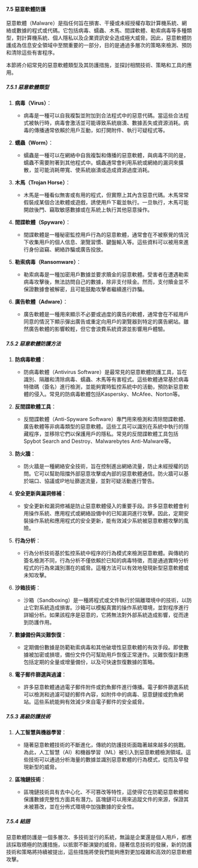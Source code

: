 #### 7.5 惡意軟體防護

惡意軟體（Malware）是指任何旨在損害、干擾或未經授權存取計算機系統、網絡或數據的程式或代碼。它包括病毒、蠕蟲、木馬、間諜軟體、勒索病毒等多種類型，對計算機系統、個人隱私以及企業資訊安全造成極大威脅。因此，惡意軟體防護成為信息安全領域中至關重要的一部分，目的是通過多層次的策略來檢測、預防和清除這些有害程序。

本節將介紹常見的惡意軟體類型及其防護措施，並探討相關技術、策略和工具的應用。

##### 7.5.1 惡意軟體類型

1. **病毒（Virus）**：
   - 病毒是一種可以自我複製並附加到合法程式中的惡意代碼。當這些合法程式被執行時，病毒會激活並可能導致系統崩潰、數據丟失或資源消耗。病毒的傳播通常依賴於用戶互動，如打開附件、執行可疑程式等。

2. **蠕蟲（Worm）**：
   - 蠕蟲是一種可以在網絡中自我複製和傳播的惡意軟體，與病毒不同的是，蠕蟲不需要附著到其他程式中。蠕蟲通常會利用系統或網絡的漏洞來擴散，並可能消耗帶寬、使系統崩潰或造成資源過度消耗。

3. **木馬（Trojan Horse）**：
   - 木馬是一種看似無害或有用的程式，但實際上其內含惡意代碼。木馬常常假裝成某個合法軟體或遊戲，誘使用戶下載並執行。一旦執行，木馬可能開啟後門、竊取敏感數據或在系統上執行其他惡意操作。

4. **間諜軟體（Spyware）**：
   - 間諜軟體是一種秘密監控用戶行為的惡意軟體，通常會在不被察覺的情況下收集用戶的個人信息、瀏覽習慣、鍵盤輸入等。這些資料可以被用來進行身份盜竊、網絡詐騙或廣告投放。

5. **勒索病毒（Ransomware）**：
   - 勒索病毒是一種加密用戶數據並要求贖金的惡意軟體。受害者在遭遇勒索病毒攻擊後，無法訪問自己的數據，除非支付赎金。然而，支付贖金並不保證數據會被解密，且可能鼓勵攻擊者繼續進行詐騙。

6. **廣告軟體（Adware）**：
   - 廣告軟體是一種用來顯示不必要或過度的廣告的軟體，通常會在不經用戶同意的情況下顯示彈出廣告或重定向用戶的瀏覽器到特定的廣告網站。雖然廣告軟體的影響較輕，但它會浪費系統資源並影響用戶體驗。

##### 7.5.2 惡意軟體防護方法

1. **防病毒軟體**：
   - 防病毒軟體（Antivirus Software）是最常見的惡意軟體防護工具，旨在識別、隔離和清除病毒、蠕蟲、木馬等有害程式。這些軟體通常基於病毒特徵碼（簽名）進行檢測，並能夠實時監控系統中的活動，預防新惡意軟體的侵入。常見的防病毒軟體包括Kaspersky、McAfee、Norton等。

2. **反間諜軟體工具**：
   - 反間諜軟體（Anti-Spyware Software）專門用來檢測和清除間諜軟體、廣告軟體等非病毒類型的惡意軟體。這些工具可以識別在系統中執行的隱藏程序，並移除它們以保護用戶的隱私。常見的反間諜軟體工具包括Spybot Search and Destroy、Malwarebytes Anti-Malware等。

3. **防火牆**：
   - 防火牆是一種網絡安全技術，旨在控制進出網絡流量，防止未經授權的訪問。它可以幫助阻擋外部惡意攻擊或內部的惡意軟體通信。防火牆可以基於端口、協議或IP地址篩選流量，並對可疑活動進行警告。

4. **安全更新與漏洞修補**：
   - 安全更新和漏洞修補是防止惡意軟體侵入的重要手段。許多惡意軟體會利用操作系統、應用程式或網絡設備中的已知漏洞進行攻擊。因此，定期安裝操作系統和應用程式的安全更新，能有效減少系統被惡意軟體攻擊的風險。

5. **行為分析**：
   - 行為分析技術基於監控系統中程序的行為模式來檢測惡意軟體。與傳統的簽名檢測不同，行為分析不僅依賴於已知的病毒特徵，而是通過實時分析程式的行為來識別潛在的威脅。這種方法可以有效地發現新型惡意軟體或未知攻擊。

6. **沙箱技術**：
   - 沙箱（Sandboxing）是一種將程式或文件執行於隔離環境中的技術，以防止它對系統造成損害。沙箱可以模擬真實的操作系統環境，並對程序進行詳細分析。如果該程序是惡意的，它將無法對外部系統造成影響，從而達到防護作用。

7. **數據備份與災難恢復**：
   - 定期備份數據是防範勒索病毒和其他破壞性惡意軟體的有效手段。即使數據被加密或損壞，備份文件仍可幫助用戶恢復正常運作。災難恢復計劃應包括定期的全量或增量備份，以及可快速恢復數據的策略。

8. **電子郵件篩選與過濾**：
   - 許多惡意軟體通過電子郵件附件或釣魚郵件進行傳播。電子郵件篩選系統可以檢測和過濾可疑的郵件內容，如附件中的病毒、惡意鏈接或釣魚網站。這些系統能夠有效減少來自電子郵件的安全威脅。

##### 7.5.3 高級防護技術

1. **人工智慧與機器學習**：
   - 隨著惡意軟體技術的不斷進化，傳統的防護技術面臨著越來越多的挑戰。為此，人工智慧（AI）和機器學習（ML）被引入到惡意軟體檢測領域。這些技術可以通過分析海量的數據並識別惡意軟體的行為模式，從而及早發現新型的威脅。

2. **區塊鏈技術**：
   - 區塊鏈技術具有去中心化、不可篡改等特性，這使得它在防範惡意軟體和保護數據完整性方面具有潛力。區塊鏈可以用來追蹤文件的來源，保證其未被篡改，並在分佈式環境中加強數據的安全性。

##### 7.5.4 結語

惡意軟體防護是一個多層次、多技術並行的系統，無論是企業還是個人用戶，都應該採取積極的防護措施，以抵禦不斷演變的威脅。隨著信息技術的發展，新的防護技術和策略將持續被提出，這些措施將使我們能夠應對更加複雜和高效的惡意軟體攻擊。